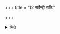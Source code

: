+++
title = "12 सर्वैन्द्री रात्रिः"

+++

<details><summary>थिते</summary>

12. The (ritual in the) night entirely belongs to Indra. 
</details>
